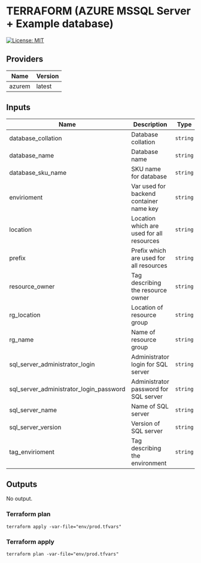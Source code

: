# TERRAFORM (AZURE MSSQL Server + Example database)
[![License: MIT](https://img.shields.io/badge/License-MIT-yellow.svg)](https://opensource.org/licenses/MIT)
## Providers      

| Name | Version |
|------|---------|
| azurem | latest |


## Inputs

| Name | Description | Type | Default | Required |
|------|-------------|------|---------|:-----:|
| database\_collation | Database collation | `string` | `"SQL_Latin1_General_CP1_CI_AS"` | no |
| database\_name | Database name | `string` | n/a | yes |
| database\_sku\_name | SKU name for database | `string` | `"BC_Gen5_2"` | no |
| envirioment | Var used for backend container name key | `string` | n/a | yes |
| location | Location which are used for all resources | `string` | `"West Europe"` | no |
| prefix | Prefix which are used for all resources | `string` | `"dev-"` | no |
| resource\_owner | Tag describing the resource owner | `string` | n/a | yes |
| rg\_location | Location of resource group | `string` | `"West Europe"` | no |
| rg\_name | Name of resource group | `string` | n/a | yes |
| sql\_server\_administrator\_login | Administrator login for SQL server | `string` | `"admin"` | no |
| sql\_server\_administrator\_login\_password | Administrator password for SQL server | `string` | n/a | yes |
| sql\_server\_name | Name of SQL server | `string` | n/a | yes |
| sql\_server\_version | Version of SQL server | `string` | n/a | yes |
| tag\_envirioment | Tag describing the environment | `string` | n/a | yes |

## Outputs

No output.

### Terraform plan
```
terraform apply -var-file="env/prod.tfvars"
```
### Terraform apply
```
terraform plan -var-file="env/prod.tfvars"
```

